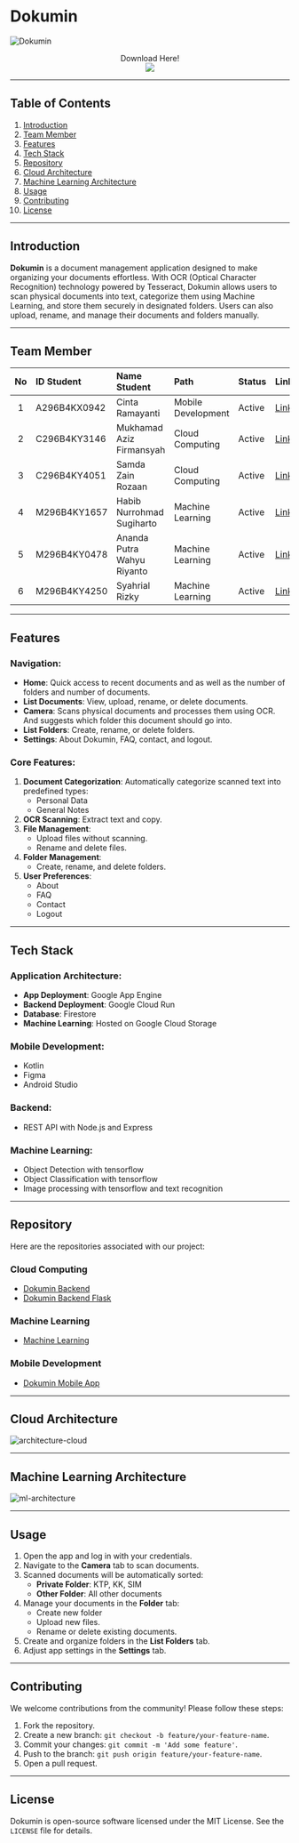 # Dokumin

![Dokumin](https://github.com/user-attachments/assets/11e18673-0fbc-44d5-ab03-d6febbb9c674)

<p align="center">
   Download Here!
   <br>
   <a href="#" download>
      <img src="https://img.shields.io/badge/Android-3DDC84?style=for-the-badge&logo=android&logoColor=white" />
   </a>
</p>

---

## Table of Contents

1. [Introduction](#introduction)
2. [Team Member](#team-member)
3. [Features](#features)
4. [Tech Stack](#tech-stack)
5. [Repository](#repository)
6. [Cloud Architecture](#cloud-architecture)
7. [Machine Learning Architecture](#machine-learning-architecture)
8. [Usage](#usage)
9. [Contributing](#contributing)
10. [License](#license)

---

## Introduction

**Dokumin** is a document management application designed to make organizing your documents effortless. With OCR (Optical Character Recognition) technology powered by Tesseract, Dokumin allows users to scan physical documents into text, categorize them using Machine Learning, and store them securely in designated folders. Users can also upload, rename, and manage their documents and folders manually.

---

## Team Member

| No  | ID Student   | Name Student                                                   | Path               | Status             | LinkedIn                                                                      | Github                                                                      |
| :-: | :----------- | :------------------------------------------------------------- | :----------------- | :----------------- | :-----------------                                                            | :-----------------                                                            |
|  1  | A296B4KX0942 | Cinta Ramayanti              | Mobile Development | Active             | [LinkedIn](https://id.linkedin.com/in/cinta-ramayanti)                        | [Github](https://github.com/cintarmynti)                        |
|  2  | C296B4KY3146 | Mukhamad Aziz Firmansyah        | Cloud Computing    | Active             | [LinkedIn](https://id.linkedin.com/in/mazizf13/)                              | [Github](https://github.com/mazizf13)                        |
|  3  | C296B4KY4051 | Samda Zain Rozaan              | Cloud Computing    | Active             | [LinkedIn](https://id.linkedin.com/in/samdazain)                              | [Github](https://github.com/samdazain)                        |
|  4  | M296B4KY1657 | Habib Nurrohmad Sugiharto | Machine Learning   | Active             | [LinkedIn](https://id.linkedin.com/in/habib-nurrohmad-sugiharto)              | [Github](https://github.com/habibNurrohmad)                        |
|  5  | M296B4KY0478 | Ananda Putra Wahyu Riyanto     | Machine Learning   | Active             | [LinkedIn](https://id.linkedin.com/in/ananda-putra-wahyu-riyanto-a3a829259)    | [Github](https://github.com/Ndaputtra)                        |
|  6  | M296B4KY4250 | Syahrial Rizky               | Machine Learning   | Active             | [LinkedIn](https://id.linkedin.com/in/syahrial-rizky-b895a1219)                | [Github](https://github.com/SyahrialZky)                        |

---

## Features

### Navigation:

-   **Home**: Quick access to recent documents and as well as the number of folders and number of documents.
-   **List Documents**: View, upload, rename, or delete documents.
-   **Camera**: Scans physical documents and processes them using OCR. And suggests which folder this document should go into.
-   **List Folders**: Create, rename, or delete folders.
-   **Settings**: About Dokumin, FAQ, contact, and logout.

### Core Features:

1. **Document Categorization**: Automatically categorize scanned text into predefined types:
    - Personal Data
    - General Notes
2. **OCR Scanning**: Extract text and copy.
3. **File Management**:
    - Upload files without scanning.
    - Rename and delete files.
4. **Folder Management**:
    - Create, rename, and delete folders.
5. **User Preferences**:
    - About
    - FAQ
    - Contact
    - Logout

---

## Tech Stack

### Application Architecture:

-   **App Deployment**: Google App Engine
-   **Backend Deployment**: Google Cloud Run
-   **Database**: Firestore
-   **Machine Learning**: Hosted on Google Cloud Storage

### Mobile Development:

-   Kotlin
-   Figma
-   Android Studio

### Backend:

-   REST API with Node.js and Express

### Machine Learning:

- Object Detection with tensorflow
- Object Classification with tensorflow
- Image processing with tensorflow and text recognition

---

## Repository
Here are the repositories associated with our project:
### Cloud Computing
- [Dokumin Backend](https://github.com/dokumin-team/dokumin-api)
-  [Dokumin Backend Flask](https://github.com/dokumin-team/dokumin-flask-api)

### Machine Learning
- [Machine Learning](https://github.com/dokumin-team/dokumin-machine-learning)
   
### Mobile Development
- [Dokumin Mobile App](https://github.com/dokumin-team/dokumin-mobile-dev)

---

## Cloud Architecture
![architecture-cloud](https://github.com/user-attachments/assets/2167e616-d921-47a6-b6ce-dc4d0fd62ef7)

---

## Machine Learning Architecture
![ml-architecture](https://github.com/user-attachments/assets/0d7ef974-4feb-4e06-b3c4-4be4d014a711)

---
## Usage

1. Open the app and log in with your credentials.
2. Navigate to the **Camera** tab to scan documents.
3. Scanned documents will be automatically sorted:
    - **Private Folder**: KTP, KK, SIM
    - **Other Folder**: All other documents
4. Manage your documents in the **Folder** tab:
    - Create new folder
    - Upload new files.
    - Rename or delete existing documents.
5. Create and organize folders in the **List Folders** tab.
6. Adjust app settings in the **Settings** tab.

---

## Contributing

We welcome contributions from the community! Please follow these steps:

1. Fork the repository.
2. Create a new branch: `git checkout -b feature/your-feature-name`.
3. Commit your changes: `git commit -m 'Add some feature'`.
4. Push to the branch: `git push origin feature/your-feature-name`.
5. Open a pull request.

---

## License

Dokumin is open-source software licensed under the MIT License. See the `LICENSE` file for details.
